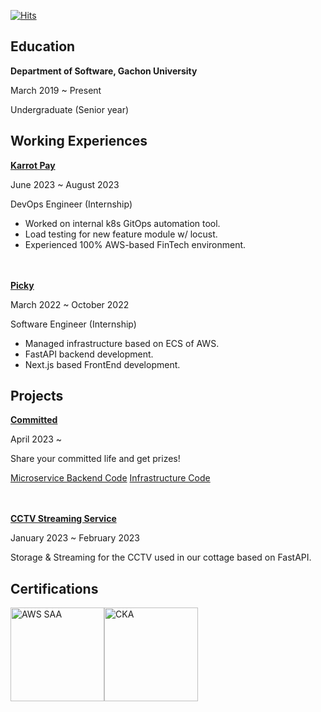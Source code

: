 
[![Hits](https://hits.seeyoufarm.com/api/count/incr/badge.svg?url=https%3A%2F%2Fgithub.com%2FYanyChoi&count_bg=%23000000&title_bg=%23FF7D00&icon=&icon_color=%23E7E7E7&title=hits&edge_flat=false)](https://hits.seeyoufarm.com)

## Education

**Department of Software, Gachon University**

March 2019 ~ Present

Undergraduate (Senior year)

## Working Experiences


**[Karrot Pay](https://www.daangnpay.com)**

June 2023 ~ August 2023

DevOps Engineer (Internship)

- Worked on internal k8s GitOps automation tool.
- Load testing for new feature module w/ locust.
- Experienced 100% AWS-based FinTech environment.

\
\
**[Picky](https://gopicky.com)**

March 2022 ~ October 2022

Software Engineer (Internship)

- Managed infrastructure based on ECS of AWS.
- FastAPI backend development.
- Next.js based FrontEnd development.



## Projects


**[Committed](https://dope.yanychoi.site)**

April 2023 ~

Share your committed life and get prizes!

[Microservice Backend Code](https://github.com/d-o-p-e/tg-msa-service)
[Infrastructure Code](https://github.com/d-o-p-e/tg-infrastructure)


\
\
**[CCTV Streaming Service](https://github.com/YanyChoi/cctv-system)**

January 2023 ~ February 2023

Storage & Streaming for the CCTV used in our cottage based on FastAPI.



## Certifications

<a href="https://www.credly.com/badges/c5bfe72a-461b-47e6-a0e1-3934968f717d" target="_blank"><img alt="AWS SAA" src="https://github.com/YanyChoi/YanyChoi/assets/51287461/7871a5a0-f2e1-491c-a546-8dd0af8d092b" width="150px" /></a><a href="https://www.credly.com/badges/fe5a9899-00d8-438f-a8d2-7b79fa3fe986" target="_blank"><img alt="CKA" src="https://github.com/YanyChoi/YanyChoi/assets/51287461/aca56650-7558-4a26-9d00-bdbd3b7ee630" width="150px" /></a>

